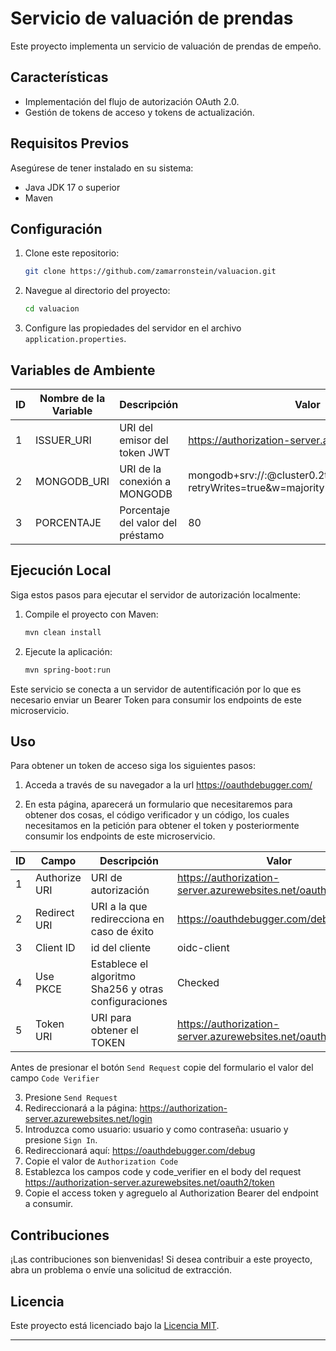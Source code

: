 # Servicio de valuación de prendas

Este proyecto implementa un servicio de valuación de prendas de empeño.

## Características

- Implementación del flujo de autorización OAuth 2.0.
- Gestión de tokens de acceso y tokens de actualización.

## Requisitos Previos

Asegúrese de tener instalado en su sistema:

- Java JDK 17 o superior
- Maven

## Configuración

1. Clone este repositorio:

    ```bash
    git clone https://github.com/zamarronstein/valuacion.git
    ```

2. Navegue al directorio del proyecto:

    ```bash
    cd valuacion
    ```

3. Configure las propiedades del servidor en el archivo `application.properties`.

## Variables de Ambiente

| ID | Nombre de la Variable | Descripción                       | Valor                                                                                             |
|----|-----------------------|-----------------------------------|---------------------------------------------------------------------------------------------------|
| 1  | ISSUER_URI            | URI del emisor del token JWT      | https://authorization-server.azurewebsites.net                                                    |
| 2  | MONGODB_URI           | URI de la conexión a MONGODB      | mongodb+srv://<user>:<passwd>@cluster0.2tdxlqs.mongodb.net/<database>?retryWrites=true&w=majority |
| 3  | PORCENTAJE            | Porcentaje del valor del préstamo | 80                                                                                                |

## Ejecución Local

Siga estos pasos para ejecutar el servidor de autorización localmente:

1. Compile el proyecto con Maven:

    ```bash
    mvn clean install
    ```

2. Ejecute la aplicación:

    ```bash
    mvn spring-boot:run
    ```

Este servicio se conecta a un servidor de autentificación por lo que es necesario enviar un Bearer Token para consumir los endpoints de este microservicio.

## Uso

Para obtener un token de acceso siga los siguientes pasos:

1. Acceda a través de su navegador a la url https://oauthdebugger.com/

2. En esta página, aparecerá un formulario que necesitaremos para obtener dos cosas, el código verificador y un código, los cuales necesitamos en la petición para obtener el token y posteriormente consumir los endpoints de este microservicio.

| ID | Campo         | Descripción                                           | Valor                                                           |
|----|---------------|-------------------------------------------------------|-----------------------------------------------------------------|
| 1  | Authorize URI | URI de autorización                                   | https://authorization-server.azurewebsites.net/oauth2/authorize |
| 2  | Redirect URI  | URI a la que redirecciona en caso de éxito            | https://oauthdebugger.com/debug                                 |
| 3  | Client ID     | id del cliente                                        | oidc-client                                                     |
| 4  | Use PKCE      | Establece el algoritmo Sha256 y otras configuraciones | Checked                                                         |
| 5  | Token URI     | URI para obtener el TOKEN                             | https://authorization-server.azurewebsites.net/oauth2/token     |

Antes de presionar el botón `Send Request` copie del formulario el valor del campo `Code Verifier`

3. Presione `Send Request`
4. Redireccionará a la página: https://authorization-server.azurewebsites.net/login
5. Introduzca como usuario: usuario y como contraseña: usuario y presione `Sign In`.
6. Redireccionará aquí: https://oauthdebugger.com/debug
7. Copie el valor de `Authorization Code`
8. Establezca los campos code y code_verifier en el body del request https://authorization-server.azurewebsites.net/oauth2/token
9. Copie el access token y agreguelo al Authorization Bearer del endpoint a consumir.

## Contribuciones

¡Las contribuciones son bienvenidas! Si desea contribuir a este proyecto, abra un problema o envíe una solicitud de extracción.

## Licencia

Este proyecto está licenciado bajo la [Licencia MIT](LICENSE).

---
